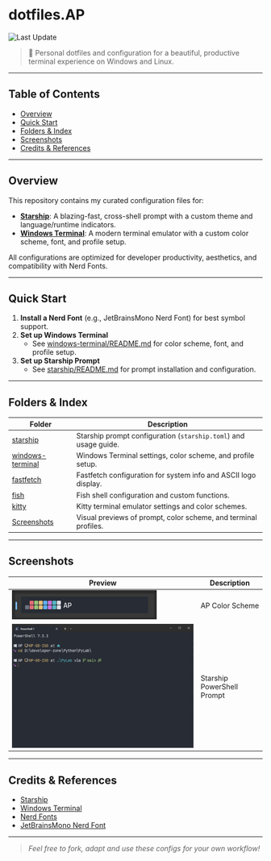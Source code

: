 # dotfiles.AP


![Last Update](https://img.shields.io/badge/updated-2025--08--13-success)

> 🚀 Personal dotfiles and configuration for a beautiful, productive terminal experience on Windows and Linux.

---

## Table of Contents
- [Overview](#overview)
- [Quick Start](#quick-start)
- [Folders & Index](#folders--index)
- [Screenshots](#screenshots)
- [Credits & References](#credits--references)

---

## Overview
This repository contains my curated configuration files for:
- **[Starship](./starship)**: A blazing-fast, cross-shell prompt with a custom theme and language/runtime indicators.
- **[Windows Terminal](./windows-terminal)**: A modern terminal emulator with a custom color scheme, font, and profile setup.

All configurations are optimized for developer productivity, aesthetics, and compatibility with Nerd Fonts.

---

## Quick Start
1. **Install a Nerd Font** (e.g., JetBrainsMono Nerd Font) for best symbol support.
2. **Set up Windows Terminal**
   - See [windows-terminal/README.md](./windows-terminal/README.md) for color scheme, font, and profile setup.
3. **Set up Starship Prompt**
   - See [starship/README.md](./starship/README.md) for prompt installation and configuration.

---

## Folders & Index
| Folder                                 | Description                                                      |
|----------------------------------------|------------------------------------------------------------------|
| [starship](./starship)                 | Starship prompt configuration (`starship.toml`) and usage guide. |
| [windows-terminal](./windows-terminal) | Windows Terminal settings, color scheme, and profile setup.      |
| [fastfetch](./fastfetch)               | Fastfetch configuration for system info and ASCII logo display.  |
| [fish](./fish)                         | Fish shell configuration and custom functions.                   |
| [kitty](./kitty)                       | Kitty terminal emulator settings and color schemes.              |
| [Screenshots](./Screenshots)           | Visual previews of prompt, color scheme, and terminal profiles.  |

---

## Screenshots
| Preview                                                            | Description                    |
|--------------------------------------------------------------------|--------------------------------|
| ![AP Color Scheme](Screenshots/color-scheme.png)                   | AP Color Scheme                |
| ![Starship PowerShell Prompt](Screenshots/Starship-Powershell.png) | Starship PowerShell Prompt     |

---

## Credits & References
- [Starship](https://starship.rs/)
- [Windows Terminal](https://aka.ms/terminal)
- [Nerd Fonts](https://www.nerdfonts.com/)
- [JetBrainsMono Nerd Font](https://github.com/ryanoasis/nerd-fonts)

---

> _Feel free to fork, adapt and use these configs for your own workflow!_
